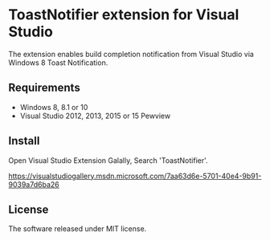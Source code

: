 ToastNotifier extension for Visual Studio
====

The extension enables build completion notification from Visual Studio via Windows 8 Toast Notification.

Requirements
----

- Windows 8, 8.1 or 10
- Visual Studio 2012, 2013, 2015 or 15 Pewview

Install
----

Open Visual Studio Extension Galally, Search 'ToastNotifier'.

https://visualstudiogallery.msdn.microsoft.com/7aa63d6e-5701-40e4-9b91-9039a7d6ba26

License
----

The software released under MIT license.
